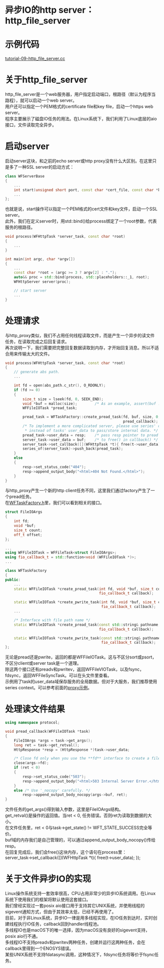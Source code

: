 # 异步IO的http server：http_file_server
# 示例代码

[tutorial-09-http_file_server.cc](/tutorial/tutorial-09-http_file_server.cc)

# 关于http_file_server

http_file_server是一个web服务器，用户指定启动端口，根路径（默认为程序当路程），就可以启动一个web server。  
用户还可以指定一个PEM格式的certificate file和key file，启动一个https web server。  
程序主要展示了磁盘IO任务的用法。在Linux系统下，我们利用了Linux底层的aio接口，文件读取完全异步。

# 启动server

启动server这块，和之前的echo server或http proxy没有什么大区别。在这里只是多了一种SSL server的启动方式：
~~~cpp
class WFServerBase
{
    ...
    int start(unsigned short port, const char *cert_file, const char *key_file);
    ...
};
~~~
也就是说，start操作可以指定一个PEM格式的cert文件和key文件，启动一个SSL server。  
此外，我们在定义server时，用std::bind()给process绑定了一个root参数，代表服务的根路径。
~~~cpp
void process(WFHttpTask *server_task, const char *root)
{
    ...
}

int main(int argc, char *argv[])
{
    ...
    const char *root = (argc >= 3 ? argv[2] : ".");
    auto&& proc = std::bind(process, std::placeholders::_1, root);
    WFHttpServer server(proc);

    // start server
    ...
}
~~~

# 处理请求

与http_proxy类似，我们不占用任何线程读取文件，而是产生一个异步的读文件任务，在读取完成之后回复请求。  
再次说明一下，我们需要把完整回复数据读取到内存，才开始回复消息。所以不适合用来传输太大的文件。
~~~cpp
void process(WFHttpTask *server_task, const char *root)
{
    // generate abs path.
    ...

    int fd = open(abs_path.c_str(), O_RDONLY);
    if (fd >= 0)
    {
        size_t size = lseek(fd, 0, SEEK_END);
        void *buf = malloc(size);        /* As an example, assert(buf != NULL); */
        WFFileIOTask *pread_task;

        pread_task = WFTaskFactory::create_pread_task(fd, buf, size, 0,
                                                      pread_callback);
        /* To implement a more complicated server, please use series' context
         * instead of tasks' user_data to pass/store internal data. */
        pread_task->user_data = resp;    /* pass resp pointer to pread task. */
        server_task->user_data = buf;    /* to free() in callback() */
        server_task->set_callback([](WFHttpTask *t){ free(t->user_data); });
        series_of(server_task)->push_back(pread_task);
    }
    else
    {
        resp->set_status_code("404");
        resp->append_output_body("<html>404 Not Found.</html>");
    }
}
~~~
与http_proxy产生一个新的http client任务不同，这里我们通过factory产生了一个pread任务。  
在[WFTaskFactory.h](../src/factory/WFTaskFactory.h)里，我们可以看到相关的接口。
~~~cpp
struct FileIOArgs
{
    int fd;
    void *buf;
    size_t count;
    off_t offset;
};

...
using WFFileIOTask = WFFileTask<struct FileIOArgs>;
using fio_callback_t = std::function<void (WFFileIOTask *)>;
...

class WFTaskFactory
{
public:
    ...
    static WFFileIOTask *create_pread_task(int fd, void *buf, size_t count, off_t offset,
                                           fio_callback_t callback);

    static WFFileIOTask *create_pwrite_task(int fd, void *buf, size_t count, off_t offset,
                                            fio_callback_t callback);
    ...

    /* Interface with file path name */
	static WFFileIOTask *create_pread_task(const std::string& pathname, void *buf, size_t count, off_t offset,
                                           fio_callback_t callback);

    static WFFileIOTask *create_pwrite_task(const std::string& pathname, void *buf, size_t count, off_t offset,
                                            fio_callback_t callback);  
};
~~~
无论是pread还是pwrite，返回的都是WFFileIOTask。这与不区分sort或psort，不区分client或server task是一个道理。  
除这两个接口还有preadv和pwritev，返回WFFileVIOTask，以及fsync，fdsync，返回WFFileSyncTask。可以在头文件里查看。  
示例用了task的user_data域保存服务的全局数据。但对于大服务，我们推荐使用series context。可以参考前面的[proxy示例](../tutorial/tutorial-05-http_proxy.cc)。

# 处理读文件结果

~~~cpp
using namespace protocol;

void pread_callback(WFFileIOTask *task)
{
    FileIOArgs *args = task->get_args();
    long ret = task->get_retval();
    HttpResponse *resp = (HttpResponse *)task->user_data;

    /* Close fd only when you use the **fd** interface to create a file io task. */
    close(args->fd);
    if (ret < 0)
    {
        resp->set_status_code("503");
        resp->append_output_body("<html>503 Internal Server Error.</html>");
    }
    else /* Use '_nocopy' carefully. */
        resp->append_output_body_nocopy(args->buf, ret);
}
~~~
文件任务的get_args()得到输入参数，这里是FileIOArgs结构。  
get_retval()是操作的返回值。当ret < 0, 任务错误。否则ret为读取到数据的大小。  
在文件任务里，ret < 0与task->get_state() != WFT_STATE_SUCCESS完全等价。  
buf域的内存我们是自己管理的，可以通过append_output_body_nocopy()传给resp。  
在回复完成后，我们会free()这块内存，这个语句在process里：  
server_task->set_callback([](WFHttpTask *t){ free(t->user_data); });

# 关于文件异步IO的实现

Linux操作系统支持一套效率很高，CPU占用非常少的异步IO系统调用。在Linux系统下使用我们的框架将默认使用这套接口。  
我们曾经实现过一套posix aio接口用于支持其它UNIX系统，并使用线程的sigevent通知方式，但由于其效率太低，已经不再使用了。  
目前，对于非Linux系统，异步IO一律是用多线程实现，在IO任务到达时，实时创建线程执行IO任务，callback回到handler线程池。  
多线程IO也是macOS下的唯一选择，因为macOS没有良好的sigevent支持，posix aio行不通。  
多线程IO不支持preadv和pwritev两种任务，创建并运行这两种任务，会在callback里得到一个ENOSYS错误。  
某些UNIX系统不支持fdatasync调用，这种情况下，fdsync任务将等价于fsync任务。

